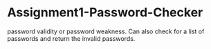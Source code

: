 # Assignment1-Password-Checker
password validity or password weakness. Can also check for a list of passwords and return the invalid passwords.

